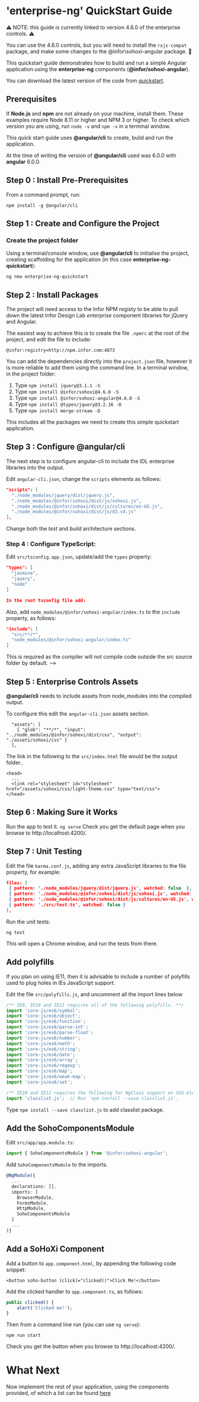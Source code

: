 # 'enterprise-ng' QuickStart Guide

:warning: NOTE: this guide is currently linked to version 4.6.0 of the enterprise controls. :warning:

You can use the 4.6.0 controls, but you will need to install the `rxjs-compat` package, and make some changes to the @infor\sohoxi-angular package.
:construction:

This quickstart guide demonstrates how to build and run a simple Angular application using the **enterprise-ng** components (**@infor/sohoxi-angular**).

You can download the latest version of the code from [quickstart](https://github.com/infor-design/enterprise-ng-quickstart.git).

## Prerequisites

If **Node.js** and **npm** are not already on your machine, install them. These examples require Node 8.11 or higher and NPM 3 or higher. To check which version you are using,
run `node -v` and `npm -v` in a terminal window.

This quick start guide uses **@angular/cli** to create, build and run the application.  

At the time of writing the version of **@angular/cli** used was 6.0.0 with **angular** 6.0.0.

## Step 0 : Install Pre-Prerequisites

From a command prompt, run:

```
npm install -g @angular/cli
```

## Step 1 : Create and Configure the Project

### Create the project folder

Using a terminal/console window, use **@angular/cli** to initialise the project, creating scaffolding for the application (in this case **enterprise-ng-quickstart**):

```
ng new enterprise-ng-quickstart
```

## Step 2 : Install Packages

The project will need access to the Infor NPM registy to be able to pull down the latest Infor Design Lab *enterprise* component libraries for jQuery and Angular.

The easiest way to achieve this is to create the file `.npmrc` at the root of the project, and edit the file to include:

```
@infor:registry=http://npm.infor.com:4873
```

You can add the dependencies directly into the `project.json` file, however it is more reliable to add them using the command line.
In a terminal window, in the project folder:

1. Type `npm install jquery@3.1.1 -S`
2. Type `npm install @infor/sohoxi@4.6.0 -S`
3. Type `npm install @infor/sohoxi-angular@4.6.0 -S`
4. Type `npm install @types/jquery@3.2.16 -D`
5. Type `npm install merge-stream -D`

This includes all the packages we need to create this simple quickstart application.

## Step 3 : Configure @angular/cli

The next step is to configure angular-cli to include the IDL enterprise libraries into the output.

Edit `angular-cli.json`, change the `scripts` elements as follows:
```json
"scripts": [
  "./node_modules/jquery/dist/jquery.js",
  "./node_modules/@infor/sohoxi/dist/js/sohoxi.js",
  "./node_modules/@infor/sohoxi/dist/js/cultures/en-US.js",
  "./node_modules/@infor/sohoxi/dist/js/d3.v4.js"
],
```

Change both the *test* and *build* architecture sections.

### Step 4 : Configure TypeScript:

Edit `src/tsconfig.app.json`, update/add the `types` property:
```json
"types": [
  "jasmine",
  "jquery",
  "node"
]

In the root tsconfig file add:
```
Also, add `node_modules/@infor/sohoxi-angular/index.ts` to the `include` property, as follows:
```json
"include": [
  "src/**/*",
  "node_modules/@infor/sohoxi-angular/index.ts"
]
```

This is required as the compiler will not compile code outside the src source folder by default. 
-->
## Step 5 : Enterprise Controls Assets
**@angular/cli** needs to include assets from node_modules into the compiled output.

To configure this edit the `angular-cli.json` assets section.
```
  "assets": [
    { "glob": "**/*", "input": "../node_modules/@infor/sohoxi/dist/css", "output": "./assets/sohoxi/css" }
  ],
```
The link in the following to the `src/index.html` file would be the output folder..
```
<head>
  ...
  <link rel="stylesheet" id="stylesheet" href="/assets/sohoxi/css/light-theme.css" type="text/css">
</head>
```

## Step 6 : Making Sure it Works
Run the app to test it.
```ng serve```
Check you get the default page when you browse to http://localhost:4200/.

## Step 7 : Unit Testing
Edit the file `karma.conf.js`, adding any extra JavaScript libraries to the file property, for example:
```json
files: [
 { pattern: './node_modules/jquery/dist/jquery.js', watched: false  },
 { pattern: './node_modules/@infor/sohoxi/dist/js/sohoxi.js', watched: false },
 { pattern: './node_modules/@infor/sohoxi/dist/js/cultures/en-US.js', watched: false },
 { pattern: './src/test.ts', watched: false }
],
```
Run the unit tests:
```
ng test
```
This will open a Chrome window, and run the tests from there.

## Add polyfills

If you plan on using IE11, then it is advisable to include a number of polyfills used to plug holes in IEs JavaScript support.

Edit the file `src/polyfills.js`, and uncomment all the import lines below

```typescript
/** IE9, IE10 and IE11 requires all of the following polyfills. **/
import 'core-js/es6/symbol';
import 'core-js/es6/object';
import 'core-js/es6/function';
import 'core-js/es6/parse-int';
import 'core-js/es6/parse-float';
import 'core-js/es6/number';
import 'core-js/es6/math';
import 'core-js/es6/string';
import 'core-js/es6/date';
import 'core-js/es6/array';
import 'core-js/es6/regexp';
import 'core-js/es6/map';
import 'core-js/es6/weak-map';
import 'core-js/es6/set';

/** IE10 and IE11 requires the following for NgClass support on SVG elements */
import 'classlist.js';  // Run `npm install --save classlist.js`.
```

Type `npm install --save classlist.js` to add classlist package.

## Add the SohoComponentsModule
Edit `src/app/app.module.ts`:
```typescript
import { SohoComponentsModule } from '@infor/sohoxi-angular';
```
Add ```SohoComponentsModule``` to the imports.

```typescript
@NgModule({
  ...
  declarations: [],
  imports: [
    BrowserModule,
    FormsModule,
    HttpModule,
    SohoComponentsModule
  ]
  ...
)}
```

## Add a SoHoXi Component

Add a button to `app.component.html`, by appending the following code snippet:
```
<button soho-button (click)="clicked()">Click Me!</button>
```
Add the clicked handler to `app.component.ts`, as follows:
```typescript
public clicked() {
    alert('Clicked me!');
}
```

Then from a command line run (you can use `ng serve`):
```
npm run start
```
Check you get the button when you browse to http://localhost:4200/.

# What Next

Now implement the rest of your application, using the components provided, of which a list can be found [here](??)
